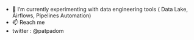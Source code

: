 - 🌱 I’m currently experimenting with data engineering tools ( Data Lake, Airflows, Pipelines Automation) 
- 📫 Reach me 
-   twitter : @patpadom

<!---
BobbyAxelrods/BobbyAxelrods is a ✨ special ✨ repository because its `README.md` (this file) appears on your GitHub profile.
You can click the Preview link to take a look at your changes.
--->
